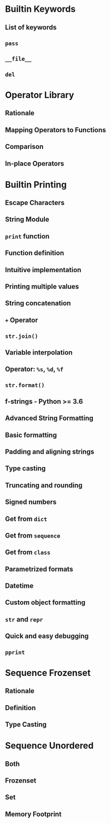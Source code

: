 

Builtin Keywords
================

List of keywords
----------------

``pass``
--------

``__file__``
------------

``del``
-------




Operator Library
================

Rationale
---------

Mapping Operators to Functions
------------------------------

Comparison
----------

In-place Operators
------------------




Builtin Printing
================

Escape Characters
-----------------

String Module
-------------

``print`` function
------------------

Function definition
-------------------

Intuitive implementation
------------------------

Printing multiple values
------------------------

String concatenation
--------------------

``+`` Operator
--------------

``str.join()``
--------------

Variable interpolation
----------------------

Operator: ``%s``, ``%d``, ``%f``
--------------------------------

``str.format()``
----------------

f-strings - Python >= 3.6
-------------------------

Advanced String Formatting
--------------------------

Basic formatting
----------------

Padding and aligning strings
----------------------------

Type casting
------------

Truncating and rounding
-----------------------

Signed numbers
--------------

Get from ``dict``
-----------------

Get from ``sequence``
---------------------

Get from ``class``
------------------

Parametrized formats
--------------------

Datetime
--------

Custom object formatting
------------------------

``str`` and ``repr``
--------------------

Quick and easy debugging
------------------------

``pprint``
------------------------------




Sequence Frozenset
==================

Rationale
---------

Definition
----------

Type Casting
------------




Sequence Unordered
==================

Both
----

Frozenset
---------

Set
---

Memory Footprint
----------------


